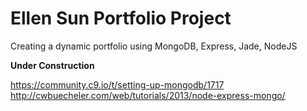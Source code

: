 Ellen Sun Portfolio Project
=================================
Creating a dynamic portfolio using MongoDB, Express, Jade, NodeJS  

**Under Construction**

https://community.c9.io/t/setting-up-mongodb/1717
http://cwbuecheler.com/web/tutorials/2013/node-express-mongo/
